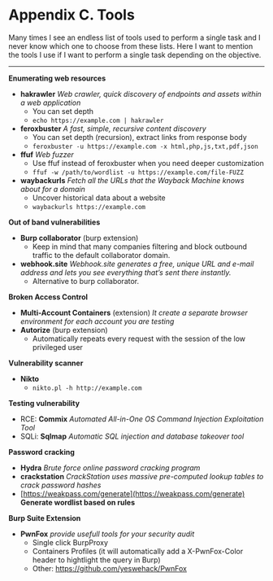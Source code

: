# Appendix C. Tools

Many times I see an endless list of tools used to perform a single task and I never know which one to choose from these lists. Here I want to mention the tools I use if I want to perform a single task depending on the objective.

***

**Enumerating web resources**

* **hakrawler** _Web crawler, quick discovery of endpoints and assets within a web application_
  * You can set depth
  * `echo https://example.com | hakrawler`
* **feroxbuster** _A fast, simple, recursive content discovery_
  * You can set depth (recursion), extract links from response body
  * `feroxbuster -u https://example.com -x html,php,js,txt,pdf,json`
* **ffuf** _Web fuzzer_
  * Use ffuf instead of feroxbuster when you need deeper customization
  * `ffuf -w /path/to/wordlist -u https://example.com/file-FUZZ`
* **waybackurls** _Fetch all the URLs that the Wayback Machine knows about for a domain_
  * Uncover historical data about a website
  * `waybackurls https://example.com`

**Out of band vulnerabilities**

* **Burp collaborator** (burp extension)
  * Keep in mind that many companies filtering and block outbound traffic to the default collaborator domain.
* **webhook.site** _Webhook.site generates a free, unique URL and e-mail address and lets you see everything that’s sent there instantly._
  * Alternative to burp collaborator.

**Broken Access Control**

* **Multi-Account Containers** (extension) _It create a separate browser environment for each account you are testing_
* **Autorize** (burp extension)
  * Automatically repeats every request with the session of the low privileged user

**Vulnerability scanner**

* **Nikto**
  * `nikto.pl -h http://example.com`

**Testing vulnerability**

* RCE: **Commix** _Automated All-in-One OS Command Injection Exploitation Tool_
* SQLi: **Sqlmap** _Automatic SQL injection and database takeover tool_

**Password cracking**

* **Hydra** _Brute force online password cracking program_
* **crackstation** _CrackStation uses massive pre-computed lookup tables to crack password hashes_
* [https://weakpass.com/generate](https://weakpass.com/generate) **Generate wordlist based on rules**

**Burp Suite Extension**

* **PwnFox** _provide usefull tools for your security audit_
  * Single click BurpProxy
  * Containers Profiles (it will automatically add a X-PwnFox-Color header to hightlight the query in Burp)
  * Other: https://github.com/yeswehack/PwnFox
